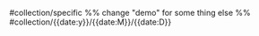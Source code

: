 #collection/specific %% change "demo" for some thing else %%
#collection/{{date:y}}/{{date:M}}/{{date:D}}